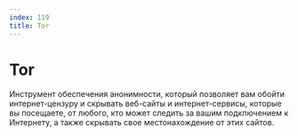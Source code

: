 ```yaml
---
index: 119
title: Tor
---
```

# Tor

Инструмент обеспечения анонимности, который позволяет вам обойти интернет-цензуру и скрывать веб-сайты и интернет-сервисы, которые вы посещаете, от любого, кто может следить за вашим подключением к Интернету, а также скрывать свое местонахождение от этих сайтов.